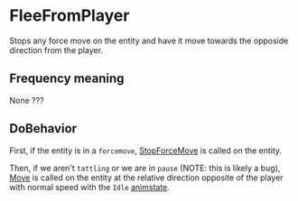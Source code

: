 # FleeFromPlayer
Stops any force move on the entity and have it move towards the opposide direction from the player.

## Frequency meaning
None ???

## DoBehavior
First, if the entity is in a `forcemove`, [StopForceMove](../../EntityControl/EntityControl%20Methods.md#stopforcemove) is called on the entity.

Then, if we aren't `tattling` or we are in `pause` (NOTE: this is likely a bug), [Move](../../EntityControl/Notable%20methods/Move.md) is called on the entity at the relative direction opposite of the player with normal speed with the `Idle` [animstate](../../EntityControl/Animations/animstate.md).